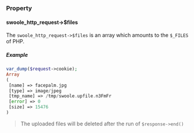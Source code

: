 

### Property

#### swoole_http_request->$files

The `swoole_http_request->$files` is an array which amounts to the `$_FILES` of PHP.

##### Example

```php
var_dump($request->cookie);
Array
(
 [name] => facepalm.jpg
 [type] => image/jpeg
 [tmp_name] => /tmp/swoole.upfile.n3FmFr
 [error] => 0
 [size] => 15476
)
```
> The uploaded files will be deleted after the run of `$response->end()`
